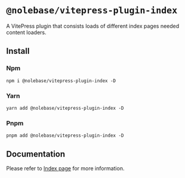 # `@nolebase/vitepress-plugin-index`

A VitePress plugin that consists loads of different index pages needed content loaders.

## Install

### Npm

```shell
npm i @nolebase/vitepress-plugin-index -D
```

### Yarn

```shell
yarn add @nolebase/vitepress-plugin-index -D
```

### Pnpm

```shell
pnpm add @nolebase/vitepress-plugin-index -D
```

## Documentation

Please refer to [Index page](https://nolebase-integrations.ayaka.io/en/integrations/vitepress-plugin-index/) for more information.
